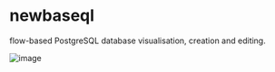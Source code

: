# newbaseql
flow-based PostgreSQL database visualisation, creation and editing.

![image](https://user-images.githubusercontent.com/25654848/128583979-ab8b2806-ca7c-4667-a174-cae4091f7803.png)
